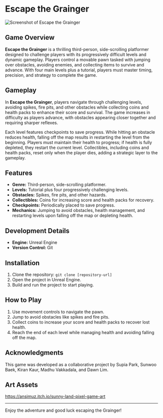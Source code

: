 # Escape the Grainger
![Screenshot of Escape the Grainger](https://github.com/user-attachments/assets/d54e237c-1dde-4505-ba46-04a4f29f35b9)

## Game Overview
**Escape the Grainger** is a thrilling third-person, side-scrolling platformer designed to challenge players with its progressively difficult levels and dynamic gameplay. Players control a movable pawn tasked with jumping over obstacles, avoiding enemies, and collecting items to survive and advance. With four main levels plus a tutorial, players must master timing, precision, and strategy to complete the game.

## Gameplay
In **Escape the Grainger**, players navigate through challenging levels, avoiding spikes, fire pits, and other obstacles while collecting coins and health packs to enhance their score and survival. The game increases in difficulty as players advance, with obstacles appearing closer together and requiring sharper reflexes.

Each level features checkpoints to save progress. While hitting an obstacle reduces health, falling off the map results in restarting the level from the beginning. Players must maintain their health to progress; if health is fully depleted, they restart the current level. Collectibles, including coins and health packs, reset only when the player dies, adding a strategic layer to the gameplay.

## Features
- **Genre:** Third-person, side-scrolling platformer.
- **Levels:** Tutorial plus four progressively challenging levels.
- **Obstacles:** Spikes, fire pits, and other hazards.
- **Collectibles:** Coins for increasing score and health packs for recovery.
- **Checkpoints:** Periodically placed to save progress.
- **Mechanics:** Jumping to avoid obstacles, health management, and restarting levels upon falling off the map or depleting health.

## Development Details
- **Engine:** Unreal Engine
- **Version Control:** Git

## Installation
1. Clone the repository: `git clone [repository-url]`
2. Open the project in Unreal Engine.
3. Build and run the project to start playing.

## How to Play
1. Use movement controls to navigate the pawn.
2. Jump to avoid obstacles like spikes and fire pits.
3. Collect coins to increase your score and health packs to recover lost health.
4. Reach the end of each level while managing health and avoiding falling off the map.

## Acknowledgments
This game was developed as a collaborative project by Supia Park, Sunwoo Baek, Kiran Kaur, Madhu Vakkadala, and Dawn Lim.


## Art Assets
https://ansimuz.itch.io/sunny-land-pixel-game-art

---

Enjoy the adventure and good luck escaping the Grainger!

